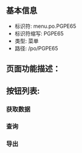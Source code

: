 
## 基本信息

- 标识符: menu.po.PGPE65
- 标识符缩写: PGPE65
- 类型: 菜单
- 路径: /po/PGPE65

## 页面功能描述：





## 按钮列表:


### 获取数据



### 查询



### 导出


